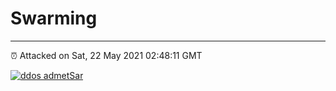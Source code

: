# Swarming
---
⏰ Attacked on Sat, 22 May 2021 02:48:11 GMT

[![ddos admetSar](https://github.com/kotori-y/swarming/actions/workflows/main.yml/badge.svg)](https://github.com/kotori-y/swarming/actions/workflows/main.yml)


